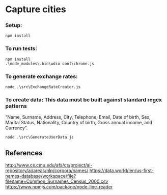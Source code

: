 # Capture cities

### Setup:
```
npm install
```

### To run tests:
```
npm install
.\node_modules\.bin\wdio conf\chrome.js
```

### To generate exchange rates:
```
node .\src\ExchangeRateCreator.js
```

### To create data: This data must be built against standard regex patterns
“Name, Surname, Address, City, Telephone, Email, Date of birth, Sex, Marital Status, Nationality, Country of birth, Gross annual income, and Currency”.
```
node .\src\GenerateUserData.js
```


## References
http://www.cs.cmu.edu/afs/cs/project/ai-repository/ai/areas/nlp/corpora/names/
https://data.world/len/us-first-names-database/workspace/file?filename=Common_Surnames_Census_2000.csv
https://www.npmjs.com/package/node-line-reader
